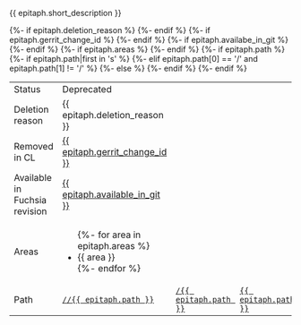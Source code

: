   <tr class = "driver">
    <td><p>{{ epitaph.short_description }}<a name="{{ epitaph.short_description|replace(" ", "-")|replace("(", "")|replace(")", "")|lower() }}"></a></p><h3 class="add-link" style="display:none">{{ epitaph.short_description }}</h3></td>
    <td>
      <table class = "nested responsive">
        <colgroup>
        <col width="10%">
      </colgroup>
        <tbody class="list">
          <tr>
            <td>Status</td>
            <td>Deprecated</td>
          </tr>
          {%- if epitaph.deletion_reason %}
          <tr>
            <td>Deletion reason</td>
            <td>{{ epitaph.deletion_reason }}</td>
          </tr>
          {%- endif %}
          {%- if epitaph.gerrit_change_id %}
          <tr>
            <td>Removed in CL</td>
            <td><a href="{{ gerrit_change_url }}{{ epitaph.gerrit_change_id }}">{{ epitaph.gerrit_change_id }}</a></td>
          </tr>
          {%- endif %}
          {%- if epitaph.availabe_in_git %}
          <tr>
            <td>Available in Fuchsia revision</td>
            <td><a href="{{ fuchsia_source_tree_change }}{{ epitaph.available_in_git }}">{{ epitaph.available_in_git }}</a></td>
          </tr>
          {%- endif %}
          {%- if epitaph.areas %}
          <tr>
            <td>Areas</td>
            <td>
              <ul class="comma-list">
                {%- for area in epitaph.areas %}
                <!-- area-{{ area }} -->
                <li>{{ area }}</li>
                {%- endfor %}
              </ul>
            </td>
          </tr>
          {%- endif %}
          {%- if epitaph.path %}
          <tr>
            <td>Path</td>
          {%- if epitaph.path|first in 's' %}
            <td><a href="{{ cs_url }}{{ epitaph.path }}"><code>//{{ epitaph.path }}</code></a></td>
          {%- elif epitaph.path[0] == '/' and epitaph.path[1] != '/' %}
            <td><a href="{{ cs_url }}{{ epitaph.path }}"><code>/{{ epitaph.path }}</code></a></td>
          {%- else %}
            <td><a href="{{ cs_url }}{{ epitaph.path }}"><code>{{ epitaph.path }}</code></a></td>
          {%- endif %}
          </tr>
          {%- endif %}
        </tbody>
      </table>
    </td>
  </tr>